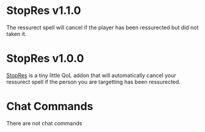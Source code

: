 # StopRes v1.1.0

The ressurect spell will cancel if the player has been ressurected but did not taken it.

# StopRes v1.0.0

[StopRes](https://tools.idrinth.de/addons/stopres/) is a tiny little QoL addon that will automatically cancel your ressurect spell if the person you are targetting has been ressurected. 

# Chat Commands

There are not chat commands